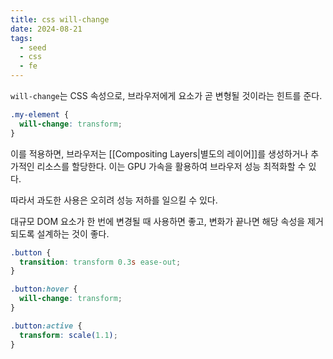 ```yaml
---
title: css will-change
date: 2024-08-21
tags:
  - seed
  - css
  - fe
---
```


`will-change`는 CSS 속성으로, 브라우저에게 요소가 곧 변형될 것이라는 힌트를 준다. 

```css
.my-element {
  will-change: transform;
}
```

이를 적용하면, 브라우저는 [[Compositing Layers|별도의 레이어]]를 생성하거나 추가적인 리소스를 할당한다.
이는 GPU 가속을 활용하여 브라우저 성능 최적화할 수 있다.

따라서 과도한 사용은 오히려 성능 저하를 일으킬 수 있다.

대규모 DOM 요소가 한 번에 변경될 때 사용하면 좋고,
변화가 끝나면 해당 속성을 제거되도록 설계하는 것이 좋다.

```css
.button {
  transition: transform 0.3s ease-out;
}

.button:hover {
  will-change: transform;
}

.button:active {
  transform: scale(1.1);
}
```
